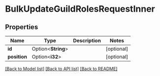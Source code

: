 # BulkUpdateGuildRolesRequestInner

## Properties

Name | Type | Description | Notes
------------ | ------------- | ------------- | -------------
**id** | Option<**String**> |  | [optional]
**position** | Option<**i32**> |  | [optional]

[[Back to Model list]](../README.md#documentation-for-models) [[Back to API list]](../README.md#documentation-for-api-endpoints) [[Back to README]](../README.md)


